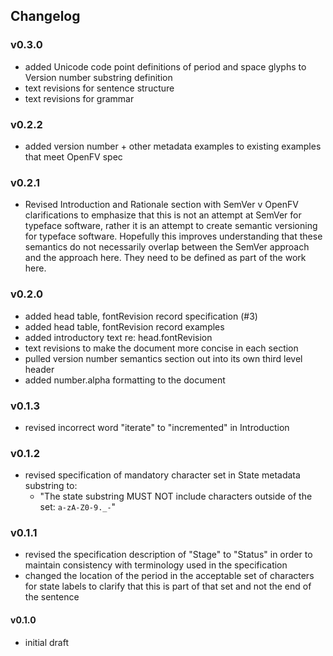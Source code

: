 ## Changelog

### v0.3.0

- added Unicode code point definitions of period and space glyphs to Version number substring definition
- text revisions for sentence structure
- text revisions for grammar

### v0.2.2

- added version number + other metadata examples to existing examples that meet OpenFV spec

### v0.2.1

- Revised Introduction and Rationale section with SemVer v OpenFV clarifications to emphasize that this is not an attempt at SemVer for typeface software, rather it is an attempt to create semantic versioning for typeface software. Hopefully this improves understanding that these semantics do not necessarily overlap between the SemVer approach and the approach here. They need to be defined as part of the work here.

### v0.2.0

- added head table, fontRevision record specification (#3)
- added head table, fontRevision record examples
- added introductory text re: head.fontRevision
- text revisions to make the document more concise in each section
- pulled version number semantics section out into its own third level header
- added number.alpha formatting to the document

### v0.1.3

- revised incorrect word "iterate" to "incremented" in Introduction

### v0.1.2

- revised specification of mandatory character set in State metadata substring to:
	- "The state substring MUST NOT include characters outside of the set: `a-zA-Z0-9._-`"

### v0.1.1

- revised the specification description of "Stage" to "Status" in order to maintain consistency with terminology used in the specification
- changed the location of the period in the acceptable set of characters for state labels to clarify that this is part of that set and not the end of the sentence

#### v0.1.0

- initial draft